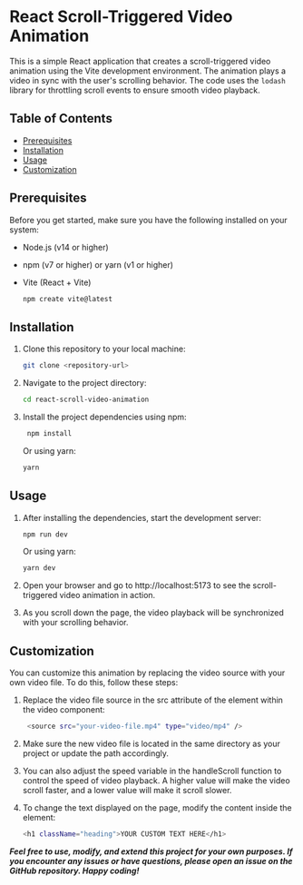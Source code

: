 # React Scroll-Triggered Video Animation

This is a simple React application that creates a scroll-triggered video animation using the Vite development environment. The animation plays a video in sync with the user's scrolling behavior. The code uses the `lodash` library for throttling scroll events to ensure smooth video playback.

## Table of Contents

- [Prerequisites](#prerequisites)
- [Installation](#installation)
- [Usage](#usage)
- [Customization](#customization)

## Prerequisites

Before you get started, make sure you have the following installed on your system:

- Node.js (v14 or higher)
- npm (v7 or higher) or yarn (v1 or higher)
- Vite (React + Vite)

  ```bash
  npm create vite@latest
  ```

## Installation

1. Clone this repository to your local machine:

   ```bash
   git clone <repository-url>
   ```

2. Navigate to the project directory:

   ```bash
   cd react-scroll-video-animation
   ```

3. Install the project dependencies using npm:

   ```bash
    npm install
   ```

   Or using yarn:

   ```bash
   yarn
   ```

## Usage

1. After installing the dependencies, start the development server:

   ```bash
   npm run dev
   ```

   Or using yarn:

   ```bash
   yarn dev
   ```

2. Open your browser and go to http://localhost:5173 to see the scroll-triggered video animation in action.

3. As you scroll down the page, the video playback will be synchronized with your scrolling behavior.

## Customization

You can customize this animation by replacing the video source with your own video file. To do this, follow these steps:

1. Replace the video file source in the src attribute of the <source> element within the video component:

   ```bash
    <source src="your-video-file.mp4" type="video/mp4" />
   ```

2. Make sure the new video file is located in the same directory as your project or update the path accordingly.

3. You can also adjust the speed variable in the handleScroll function to control the speed of video playback. A higher value will make the video scroll faster, and a lower value will make it scroll slower.

4. To change the text displayed on the page, modify the content inside the element:

   ```bash
   <h1 className="heading">YOUR CUSTOM TEXT HERE</h1>
   ```

**_Feel free to use, modify, and extend this project for your own purposes. If you encounter any issues or have questions, please open an issue on the GitHub repository. Happy coding!_**
